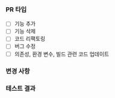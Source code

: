 ### PR 타입

-[ ] 기능 추가
-[ ] 기능 삭제
-[ ] 코드 리팩토링
-[ ] 버그 수정
-[ ] 의존성, 환경 변수, 빌드 관련 코드 업데이트

### 변경 사항

### 테스트 결과
